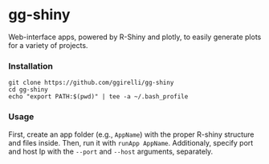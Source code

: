 gg-shiny
===

Web-interface apps, powered by R-Shiny and plotly, to easily generate plots for a variety of projects.

### Installation
```
git clone https://github.com/ggirelli/gg-shiny
cd gg-shiny
echo "export PATH:$(pwd)" | tee -a ~/.bash_profile
```

### Usage

First, create an app folder (e.g., `AppName`) with the proper R-shiny structure and files inside. Then, run it with `runApp AppName`. Additionaly, specify port and host Ip with the `--port` and `--host` arguments, separately.